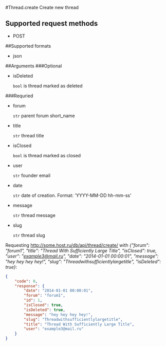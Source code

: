 #Thread.create
Create new thread

## Supported request methods 
* POST

##Supported formats
* json

##Arguments
###Optional
* isDeleted

   ```bool``` is thread marked as deleted


###Requried
* forum

   ```str``` parent forum short_name
* title

   ```str``` thread title
* isClosed

   ```bool``` is thread marked as closed
* user

   ```str``` founder email
* date

   ```str``` date of creation. Format: 'YYYY-MM-DD hh-mm-ss'
* message

   ```str``` thread message
* slug

   ```str``` thread slug


Requesting http://some.host.ru/db/api/thread/create/ with *{"forum": "forum1", "title": "Thread With Sufficiently Large Title", "isClosed": true, "user": "example3@mail.ru", "date": "2014-01-01 00:00:01", "message": "hey hey hey hey!", "slug": "Threadwithsufficientlylargetitle", "isDeleted": true}*:
```json
{
    "code": 0,
    "response": {
        "date": "2014-01-01 00:00:01",
        "forum": "forum1",
        "id": 1,
        "isClosed": true,
        "isDeleted": true,
        "message": "hey hey hey hey!",
        "slug": "Threadwithsufficientlylargetitle",
        "title": "Thread With Sufficiently Large Title",
        "user": "example3@mail.ru"
    }
}
```
